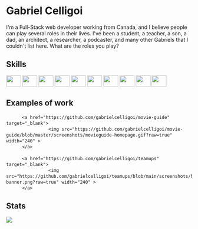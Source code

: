 # Gabriel Celligoi

I'm a Full-Stack web developer working from Canada, and I believe people can play several roles in their lives. I've been a student, a teacher, a son, a dad, an architect, a researcher, a podcaster, and many other Gabriels that I couldn`t list here. What are the roles you play?

## Skills
<div style="display: inline_block">
          <img height="30" width="40" src="https://cdn.jsdelivr.net/gh/devicons/devicon/icons/javascript/javascript-original.svg" />
          <img height="30" width="40" src="https://cdn.jsdelivr.net/gh/devicons/devicon/icons/react/react-original.svg" />          
          <img height="30" width="40" src="https://cdn.jsdelivr.net/gh/devicons/devicon/icons/html5/html5-original-wordmark.svg" />
          <img height="30" width="40" src="https://cdn.jsdelivr.net/gh/devicons/devicon/icons/css3/css3-original-wordmark.svg" />
          <img height="30" width="40" src="https://cdn.jsdelivr.net/gh/devicons/devicon/icons/sass/sass-original.svg" />
          <img height="30" width="40"  src="https://cdn.jsdelivr.net/gh/devicons/devicon/icons/express/express-original.svg" />
          <img height="30" width="40" src="https://cdn.jsdelivr.net/gh/devicons/devicon/icons/nodejs/nodejs-original.svg" />
          <img height="30" width="40" src="https://cdn.jsdelivr.net/gh/devicons/devicon/icons/ruby/ruby-original.svg" />
          <img height="30" width="40" src="https://cdn.jsdelivr.net/gh/devicons/devicon/icons/postgresql/postgresql-original-wordmark.svg" />
          <img height="30" width="40" src="https://cdn.jsdelivr.net/gh/devicons/devicon/icons/git/git-original.svg" />
          
</div>

## Examples of work

          <a href="https://github.com/gabrielcelligoi/movie-guide" target="_blank">
                    <img src="https://github.com/gabrielcelligoi/movie-guide/blob/master/screenshots/movieguide-homepage.gif?raw=true" width="240" >
          </a>
          
          <a href="https://github.com/gabrielcelligoi/teamups" target="_blank">
                    <img src="https://github.com/gabrielcelligoi/teamups/blob/main/screenshots/homepage-banner.png?raw=true" width="240" >
          </a>


## Stats
<img height="180em" src="https://github-readme-stats.vercel.app/api/top-langs/?username=gabrielcelligoi&layout=compact&langs_count=7&theme=swift"/>


